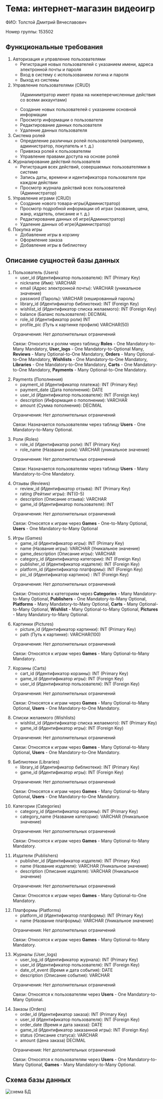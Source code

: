 <!DOCTYPE html>
<html lang="ru">
  <head>
    <meta charset="UTF-8" />
  </head>
  <body>
    <h1>Тема: интернет-магазин видеоигр</h1>
    <p>ФИО: Толстой Дмитрий Вячеславович</p>
    <p>Номер группы: 153502</p>
    <h2>Функциональные требования</h2>
    <ol>
      <li>
        Авторизация и управление пользователями
        <ul>
          <li>
            Регистрация новых пользователей с указанием имени, адреса
            электронной почты и пароля
          </li>
          <li>Вход в систему с использованием логина и пароля</li>
          <li>Выход из системы</li>
        </ul>
      </li>
      <li>
        Управление пользователями (CRUD)
        <ul>
          <p>(Админимтратор имеет права на нижеперечисленные действия со всеми аккаунтами)</p>
          <li>Создание новых пользователей с указанием основной информации</li>
          <li>Просмотр информации о пользователе</li>
          <li>Редактирование данных пользователя</li>
          <li>Удаление данных пользователя</li>
        </ul>
      </li>
      <li>
        Система ролей
        <ul>
          <li>
            Определение различных ролей пользователей (например, администратор,
            покупатель и т. д.)
          </li>
          <li>Привязка ролей к пользователям</li>
          <li>Управление правами доступа на основе ролей</li>
        </ul>
      </li>
      <li>
        Журналирование действий пользователя
        <ul>
          <li>
            Регистрация всех действий, совершаемых пользователями в системе
          </li>
          <li>
            Запись даты, времени и идентификатора пользователя при каждом
            действии
          </li>
          <li>
            Просмотр журнала действий всех пользователей (Администратор)
          </li>
        </ul>
      </li>
      <li>
        Управление играми (CRUD)
        <ul>
          <li>Создание нового товара-игры(Администратор)</li>
          <li>
            Просмотр подробной информации об играх (название, цена, жанр,
            издатель, описание и т. д.)
          </li>
          <li>Редактирование данных об игре(Администратор)</li>
          <li>Удаление данных об игре(Администратор)</li>
        </ul>
      </li>
      <li>
        Покупка игры
        <ul>
          <li>Добавление игры в корзину</li>
          <li>Оформление заказа</li>
          <li>Добавление игры в библиотеку</li>
        </ul>
      </li>
    </ol>
    <h2>Описание сущностей базы данных</h2>
    <ol>
      <li>
        Пользователь (Users)
        <ul>
          <li>user_id (Идентификатор пользователя): INT (Primary Key)</li>
          <li>nickname (Имя): VARCHAR</li>
          <li>
            email (Адрес электронной почты): VARCHAR (уникальное значение)
          </li>
          <li>password (Пароль): VARCHAR (хешированный пароль)</li>
          <li>library_id (Идентификатор библиотеки): INT (Foreign Key)</li>
          <li>wishlist_id (Идентификатор списка желаемого): INT (Foreign Key)</li>
          <li>balance (Баланс пользователя): DECIMAL</li>
          <li>role_id (Идентификатор роли) INT</li>
          <li>profile_pic (Путь к картинке профиля) VARCHAR(50)</li>
        </ul>
        <p>Ограничения: Нет дополнительных ограничений</p>
        <p>
          Связи: Относится к ролям через таблицу <b>Roles</b> - One
          Mandatory-to-Many Mandatory, <b>User_logs</b> - One
          Mandatory-to-Optional Many, <b>Reviews</b> - Many Optional-to-One
          Mandatory, <b>Orders</b> - Many Optional-to-One Mandatory,
          <b>Wishlists</b> - One Mandatory-to-One Mandatory, <b>Libraries</b> - One
          Mandatory-to-One Mandatory, <b>Carts</b> - One
          Mandatory-to-One Mandatory, <b>Payments</b> - Many
          Optional-to-One Mandatory.
        </p>
      </li>
      <li>
        Payments (Пополнения)
        <ul>
          <li>payment_id (Идентификатор платежа): INT (Primary Key)</li>
          <li>payment_date (Дата пополнения): DATE</li>
          <li>user_id (Идентификатор пользователя): INT (Foreign key)</li>
          <li>description (Информация о пополнении): VARCHAR</li>
          <li>amount (Сумма пополнения): DECIMAL</li>
        </ul>
        <p>Ограничения: Нет дополнительных ограничений</p>
        <p>
          Связи: Назначается пользователям через таблицу <b>Users</b> -
          One Mandatory-to-Many Optional.
        </p>
      </li>
      <li>
        Роли (Roles)
        <ul>
          <li>role_id (Идентификатор роли): INT (Primary Key)</li>
          <li>role_name (Название роли): VARCHAR (уникальное значение)</li>
        </ul>
        <p>Ограничения: Нет дополнительных ограничений</p>
        <p>
          Связи: Назначается пользователям через таблицу <b>Users</b> -
          Many Mandatory-to-One Mandatory.
        </p>
      </li>
      <li>
        Отзывы (Reviews)
        <ul>
          <li>review_id (Идентификатор отзыва): INT (Primary Key)</li>
          <li>rating (Рейтинг игры): INT(0-5)</li>
          <li>description (Описание отзыва): VARCHAR</li>
          <li>game_id (Идентификатор пользователя): INT</li>
        </ul>
        <p>Ограничения: Нет дополнительных ограничений</p>
        <p>
            Связи: Относятся к играм через <b>Games</b> - One-to-Many Optional, <b>Users</b> - One Mandatory-to-Many Optional
        </p>
      </li>
      <li>
        Игры (Games)
        <ul>
          <li>game_id (Идентификатор игры): INT (Primary Key)</li>
          <li>name (Название игры): VARCHAR (Уникальное значение)</li>
          <li>game_description (Описание игры): VARCHAR</li>
          <li>category_id (Идентификатор категории): INT (Foreign Key)</li>
          <li>publisher_id (Идентификатор издателя): INT (Foreign Key)</li>
          <li>platform_id (Идентификатор платформы): INT (Foreign Key)</li>
          <li>pic_id (Идентификатор картинок) : INT (Foreign Key)</li>
        </ul>
        <p>Ограничения: Нет дополнительных ограничений</p>
        <p>
            Связи: Относятся к категориям через <b>Categories</b> - Many Mandatory-to-Many Optional, <b>Publishers</b> - One Mandatory-to-Many Optional, <b>Platforms</b> - Many Mandatory-to-Many Optional, <b>Carts</b> - Many Optional-to-Many Optional, <b>Wishlist</b> - Many Optional-to-Many Optional, <b>Pictures</b> - Many Mandatory-to-Many Optional.
        </p>
        </p>
      </li>
      <li>
        Картинки (Pictures)
        <ul>
          <li>picture_id (Идентификатор картинки): INT (Primary Key)</li>
          <li>path (Путь к картинке): VARCHAR(100)</li>
        </ul>
        <p>Ограничения: Нет дополнительных ограничений</p>
        <p>
            Связи: Относятся к играм через <b>Games</b> - Many Optional-to-Many Mandatory.
        </p>
      </li>
      <li>
        Корзины (Carts)
        <ul>
          <li>cart_id (Идентификатор корзины): INT (Primary Key)</li>
          <li>game_id (Идентификатор игры): INT (Foreign Key)</li>
          <li>user_id (Идентификатор пользователя): INT (Foreign Key)</li>
        </ul>
        <p>Ограничения: Нет дополнительных ограничений</p>
        <p>
            Связи: Относятся к играм через <b>Games</b> - Many Optional-to-Many Optional, <b>Users</b> - One Mandatory-to-One Mandatory.
        </p>
      </li>
      <li>
        Списки желаемого (Wishlists)
        <ul>
          <li>wishlist_id (Идентификатор списка желаемого): INT (Primary Key)</li>
          <li>game_id (Идентификатор игры): INT (Foreign Key)</li>
        </ul>
        <p>Ограничения: Нет дополнительных ограничений</p>
        <p>
            Связи: Относятся к играм через <b>Games</b> - Many Optional-to-Many Optional, <b>Users</b> - One Mandatory-to-One Mandatory.
        </p>
      </li>
      <li>
        Библиотеки (Libraries)
        <ul>
          <li>library_id (Идентификатор библиотеки): INT (Primary Key)</li>
          <li>game_id (Идентификатор игры): INT (Foreign Key)</li>
        </ul>
        <p>Ограничения: Нет дополнительных ограничений</p>
        <p>
            Связи: Относятся к играм через <b>Games</b> - Many Optional-to-Many Optional, <b>Users</b> - One Mandatory-to-One Mandatory.
        </p>
      </li>
      <li>
        Категории (Categories)
        <ul>
          <li>category_id (Идентификатор корзины): INT (Primary Key)</li>
          <li>category_name (Название категории): VARCHAR (Уникальное значение)</li>
        </ul>
        <p>Ограничения: Нет дополнительных ограничений</p>
        <p>
            Связи: Относятся к играм через <b>Games</b> - Many Optional-to-Many Mandatory.
        </p>
      </li>
      <li>
        Издатели (Publishers)
        <ul>
          <li>publisher_id (Идентификатор издателя): INT (Primary Key)</li>
          <li>name (Название издателя): VARCHAR (Уникальное значение)</li>
          <li>description (Описание издателя): VARCHAR (Уникальное значение)</li>
        </ul>
        <p>Ограничения: Нет дополнительных ограничений</p>
        <p>
            Связи: Относятся к играм через <b>Games</b> - Many Optional-to-One Mandatory.
        </p>
      </li>
      <li>
        Платформы (Platforms)
        <ul>
          <li>platform_id (Идентификатор платформы): INT (Primary Key)</li>
          <li>name (Название платформы): VARCHAR (Уникальное значение)</li>
        </ul>
        <p>Ограничения: Нет дополнительных ограничений</p>
        <p>
            Связи: Относятся к играм через <b>Games</b> - Many Optional-to-Many Mandatory.
        </p>
      </li>
      <li>
        Журналы (User_logs)
        <ul>
          <li>user_log_id (Идентификатор журнала): INT (Primary Key)</li>
          <li>user_id (Идентификатор пользователя): INT (Foreign Key)</li>
          <li>date_of_event (Время и дата события): DATE</li>
          <li>description (Описание события): VARCHAR</li>
        </ul>
        <p>Ограничения: Нет дополнительных ограничений</p>
        <p>
            Связи: Относятся к пользователям через <b>Users</b> - One Mandatory-to-Many Optional.
        </p>
      </li>
      <li>
        Заказы (Orders)
        <ul>
          <li>order_id (Идентификатор заказа): INT (Primary Key)</li>
          <li>user_id (Идентификатор пользователя): INT (Foreign Key)</li>
          <li>order_date (Время и дата заказа): DATE</li>
          <li>game_id (Идентификатор заказанной игры): INT (Foreign Key)</li>
          <li>status (Описание статуса): VARCHAR</li>
          <li>amount (Цена заказа) DECIMAL</li>
        </ul>
        <p>Ограничения: Нет дополнительных ограничений</p>
        <p>
            Связи: Относятся к пользователям через <b>Users</b> - One Mandatory-to-Many Optional, <b>Games</b> - Many Mandatory-to-Many Optional.
        </p>
      </li>
      </ol>
    <h2>Схема базы данных</h2>
    <img src="https://github.com/westcrime/data-models-and-database-management-systems/blob/Lab1/diagram.png" alt="схема БД">
  </body>
</html>
